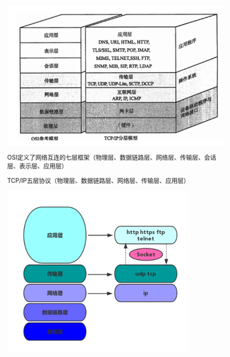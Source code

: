 

<img src="../resource/网络分层模型.png" style="zoom:80%;" />

OSI定义了网络互连的七层框架（物理层、数据链路层、网络层、传输层、会话层、表示层、应用层）

TCP/IP五层协议（物理层、数据链路层、网络层、传输层、应用层）



<img src="../resource/网络分层模型" style="zoom:80%;" />